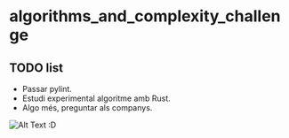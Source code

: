 # algorithms_and_complexity_challenge

## TODO list
* Passar pylint.
* Estudi experimental algoritme amb Rust.
* Algo més, preguntar als companys.

![Alt Text](https://media.giphy.com/media/l3q2zVr6cu95nF6O4/giphy.gif)
:D
